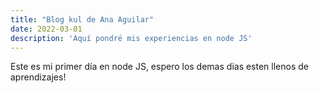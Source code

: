 ```yaml
---
title: "Blog kul de Ana Aguilar"
date: 2022-03-01
description: 'Aquí pondré mis experiencias en node JS'
---
```


Este es mi primer día en node JS, espero los demas dias esten llenos de aprendizajes!
